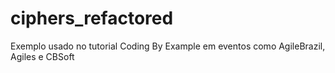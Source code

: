 ciphers_refactored
==================

Exemplo usado no tutorial Coding By Example em eventos como AgileBrazil, Agiles e CBSoft
